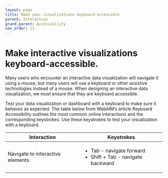 ```yaml
---
layout: page
title: Make your visualizations keyboard-accessible
parent: Interaction
grand_parent: Accessibility
nav_order: 21
---
```


# Make interactive visualizations keyboard-accessible.

Many users who encounter an interactive data visualization will navigate it using a mouse, but many users will use a keyboard or other assistive technologies instead of a mouse. When designing an interactive data visualization, we must ensure that they are keyboard accessible. 

Test your data visualization or dashboard with a keyboard to make sure it behaves as expected. The table below from WebAIM’s article Keyboard Accessibility outlines the most common online interactions and the corresponding keystrokes. Use these keystrokes to test your visualization with a keyboard.

| Interaction              | Keystrokes                                                                           | 
| ------------------------ | ------------------------------------------------------------------------------------ | 
| Navigate to interactive elements | <ul><li>Tab - navigate forward</li> <li>Shift + Tab - navigate backward</li></ul> |
